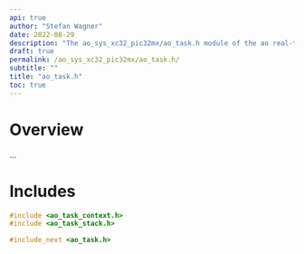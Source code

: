 ```yaml
---
api: true
author: "Stefan Wagner"
date: 2022-08-29
description: "The ao_sys_xc32_pic32mx/ao_task.h module of the ao real-time operating system."
draft: true
permalink: /ao_sys_xc32_pic32mx/ao_task.h/ 
subtitle: ""
title: "ao_task.h"
toc: true
---
```


# Overview

...

# Includes

```c
#include <ao_task_context.h>
#include <ao_task_stack.h>

#include_next <ao_task.h>

```
